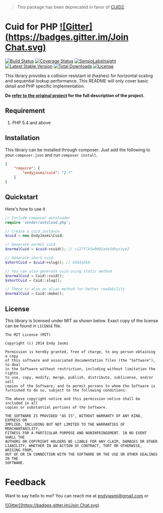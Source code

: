 > This package has been deprecated in favor of [CUID2](https://github.com/paralleldrive/cuid2).

# Cuid for PHP [![Gitter](https://badges.gitter.im/Join Chat.svg)](https://gitter.im/endyjasmi/cuid?utm_source=badge&utm_medium=badge&utm_campaign=pr-badge&utm_content=badge)
[![Build Status](https://travis-ci.org/endyjasmi/cuid.svg?branch=master)](https://travis-ci.org/endyjasmi/cuid) [![Coverage Status](https://coveralls.io/repos/endyjasmi/cuid/badge.png?branch=master)](https://coveralls.io/r/endyjasmi/cuid?branch=master) [![SensioLabsInsight](https://insight.sensiolabs.com/projects/49dcc316-3f00-4573-a1c1-91dedffa1829/mini.png)](https://insight.sensiolabs.com/projects/49dcc316-3f00-4573-a1c1-91dedffa1829) [![Latest Stable Version](https://poser.pugx.org/endyjasmi/cuid/v/stable.svg)](https://packagist.org/packages/endyjasmi/cuid) [![Total Downloads](https://poser.pugx.org/endyjasmi/cuid/downloads.svg)](https://packagist.org/packages/endyjasmi/cuid) [![License](https://poser.pugx.org/endyjasmi/cuid/license.svg)](https://packagist.org/packages/endyjasmi/cuid)

This library provides a collision resistant id (hashes) for horizontal scaling and sequential lookup performance. This README will only cover basic detail and PHP specific implementation.

__Do [refer to the original project](http://usecuid.org/) for the full description of the project.__

## Requirement
1. PHP 5.4 and above

## Installation
This library can be installed through composer. Just add the following to your `composer.json` and run `composer install`.

```json
{
	"require": {
		"endyjasmi/cuid": "2.*"
	}
}
```

## Quickstart
Here's how to use it
```php
// Include composer autoloader
require 'vendor/autoload.php';

// Create a cuid instance
$cuid = new EndyJasmi\Cuid;

// Generate normal cuid
$normalCuid = $cuid->cuid(); // ci27flk5w0002adx5dhyvzye2

// Generate short cuid
$shortCuid = $cuid->slug(); // 6503a5k0

// You can also generate cuid using static method
$normalCuid = Cuid::cuid();
$shortCuid = Cuid::slug();

// There is also an alias method for better readability
$normalCuid = Cuid::make();
```

## License
This library is licensed under MIT as shown below. Exact copy of the license can be found in `LICENSE` file.

```
The MIT License (MIT)

Copyright (c) 2014 Endy Jasmi

Permission is hereby granted, free of charge, to any person obtaining a copy
of this software and associated documentation files (the "Software"), to deal
in the Software without restriction, including without limitation the rights
to use, copy, modify, merge, publish, distribute, sublicense, and/or sell
copies of the Software, and to permit persons to whom the Software is
furnished to do so, subject to the following conditions:

The above copyright notice and this permission notice shall be included in all
copies or substantial portions of the Software.

THE SOFTWARE IS PROVIDED "AS IS", WITHOUT WARRANTY OF ANY KIND, EXPRESS OR
IMPLIED, INCLUDING BUT NOT LIMITED TO THE WARRANTIES OF MERCHANTABILITY,
FITNESS FOR A PARTICULAR PURPOSE AND NONINFRINGEMENT. IN NO EVENT SHALL THE
AUTHORS OR COPYRIGHT HOLDERS BE LIABLE FOR ANY CLAIM, DAMAGES OR OTHER
LIABILITY, WHETHER IN AN ACTION OF CONTRACT, TORT OR OTHERWISE, ARISING FROM,
OUT OF OR IN CONNECTION WITH THE SOFTWARE OR THE USE OR OTHER DEALINGS IN THE
SOFTWARE.

```

# Feedback
Want to say hello to me? You can reach me at [endyjasmi@gmail.com](mailto:endyjasmi@gmail.com) or

[![Gitter](https://badges.gitter.im/Join Chat.svg)](https://gitter.im/endyjasmi/cuid?utm_source=badge&utm_medium=badge&utm_campaign=pr-badge&utm_content=badge)
